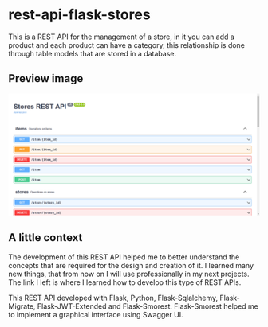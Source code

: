 # rest-api-flask-stores

This is a REST API for the management of a store, in it you can add a product and each product can have a category, this relationship is done through table models that are stored in a database.

## Preview image

![PREVIEW](./preview.png)

## A little context

The development of this REST API helped me to better understand the concepts that are required for the design and creation of it. I learned many new things, that from now on I will use professionally in my next projects. The link I left is where I learned how to develop this type of REST APIs.

This REST API developed with Flask, Python, Flask-Sqlalchemy, Flask-Migrate, Flask-JWT-Extended and Flask-Smorest. Flask-Smorest helped me to implement a graphical interface using Swagger UI.
